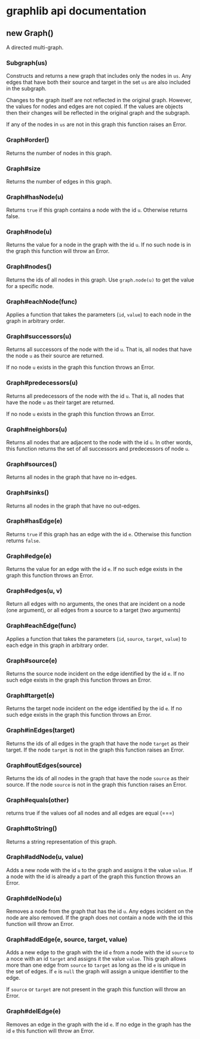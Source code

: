 # graphlib api documentation

## new Graph()
A directed multi-graph.

### Subgraph(us)

Constructs and returns a new graph that includes only the nodes in `us`. Any
edges that have both their source and target in the set `us` are also
included in the subgraph.
 
Changes to the graph itself are not reflected in the original graph.
However, the values for nodes and edges are not copied. If the values are
objects then their changes will be reflected in the original graph and the
subgraph.
 
If any of the nodes in `us` are not in this graph this function raises an
Error.

### Graph#order()
Returns the number of nodes in this graph.

### Graph#size
Returns the number of edges in this graph.

### Graph#hasNode(u)
Returns `true` if this graph contains a node with the id `u`. Otherwise
returns false.

### Graph#node(u)
Returns the value for a node in the graph with the id `u`. If no such node
is in the graph this function will throw an Error.

### Graph#nodes()
Returns the ids of all nodes in this graph. Use `graph.node(u)` to get the
value for a specific node.

### Graph#eachNode(func)
Applies a function that takes the parameters (`id`, `value`) to each node in
the graph in arbitrary order.

### Graph#successors(u)

Returns all successors of the node with the id `u`. That is, all nodes
that have the node `u` as their source are returned.
 
If no node `u` exists in the graph this function throws an Error.

### Graph#predecessors(u)

Returns all predecessors of the node with the id `u`. That is, all nodes
that have the node `u` as their target are returned.
 
If no node `u` exists in the graph this function throws an Error.

### Graph#neighbors(u)

Returns all nodes that are adjacent to the node with the id `u`. In other
words, this function returns the set of all successors and predecessors of
node `u`.

### Graph#sources()

Returns all nodes in the graph that have no in-edges.

### Graph#sinks()

Returns all nodes in the graph that have no out-edges.

### Graph#hasEdge(e)

Returns `true` if this graph has an edge with the id `e`. Otherwise this
function returns `false`.

### Graph#edge(e)
Returns the value for an edge with the id `e`. If no such edge exists in
the graph this function throws an Error.

### Graph#edges(u, v)
Return all edges with no arguments,
the ones that are incident on a node (one argument),
or all edges from a source to a target (two arguments)

### Graph#eachEdge(func)
Applies a function that takes the parameters (`id`, `source`, `target`,
`value`) to each edge in this graph in arbitrary order.

### Graph#source(e)
Returns the source node incident on the edge identified by the id `e`. If no
such edge exists in the graph this function throws an Error.

### Graph#target(e)
Returns the target node incident on the edge identified by the id `e`. If no
such edge exists in the graph this function throws an Error.

### Graph#inEdges(target)
Returns the ids of all edges in the graph that have the node `target` as
their target. If the node `target` is not in the graph this function raises
an Error.

### Graph#outEdges(source)
Returns the ids of all nodes in the graph that have the node `source` as
their source. If the node `source` is not in the graph this function raises
an Error.

### Graph#equals(other)
returns true if the values oof all nodes and all edges are equal (===)

### Graph#toString()
Returns a string representation of this graph.

### Graph#addNode(u, value)
Adds a new node with the id `u` to the graph and assigns it the value
`value`. If a node with the id is already a part of the graph this function
throws an Error.

### Graph#delNode(u)
Removes a node from the graph that has the id `u`. Any edges incident on the
node are also removed. If the graph does not contain a node with the id this
function will throw an Error.

### Graph#addEdge(e, source, target, value)
Adds a new edge to the graph with the id `e` from a node with the id `source`
to a noce with an id `target` and assigns it the value `value`. This graph
allows more than one edge from `source` to `target` as long as the id `e`
is unique in the set of edges. If `e` is `null` the graph will assign a
unique identifier to the edge.
 
If `source` or `target` are not present in the graph this function will
throw an Error.

### Graph#delEdge(e)
Removes an edge in the graph with the id `e`. If no edge in the graph has
the id `e` this function will throw an Error.
